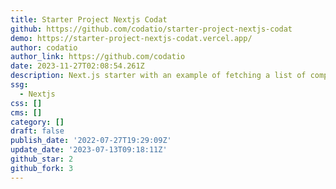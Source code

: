 ```yaml
---
title: Starter Project Nextjs Codat
github: https://github.com/codatio/starter-project-nextjs-codat
demo: https://starter-project-nextjs-codat.vercel.app/
author: codatio
author_link: https://github.com/codatio
date: 2023-11-27T02:08:54.261Z
description: Next.js starter with an example of fetching a list of companies from Codat
ssg:
  - Nextjs
css: []
cms: []
category: []
draft: false
publish_date: '2022-07-27T19:29:09Z'
update_date: '2023-07-13T09:18:11Z'
github_star: 2
github_fork: 3
---
```

